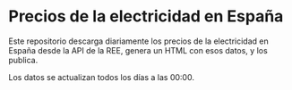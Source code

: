 # Precios de la electricidad en España

Este repositorio descarga diariamente los precios de la electricidad en España desde la API de la REE, genera un HTML con esos datos, y los publica.

Los datos se actualizan todos los días a las 00:00.
